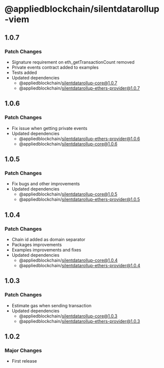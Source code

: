# @appliedblockchain/silentdatarollup-viem

## 1.0.7

### Patch Changes

- Signature requirement on eth_getTransactionCount removed
- Private events contract added to examples
- Tests added
- Updated dependencies
  - @appliedblockchain/silentdatarollup-core@1.0.7
  - @appliedblockchain/silentdatarollup-ethers-provider@1.0.7

## 1.0.6

### Patch Changes

- Fix issue when getting private events
- Updated dependencies
  - @appliedblockchain/silentdatarollup-ethers-provider@1.0.6
  - @appliedblockchain/silentdatarollup-core@1.0.6

## 1.0.5

### Patch Changes

- Fix bugs and other improvements
- Updated dependencies
  - @appliedblockchain/silentdatarollup-core@1.0.5
  - @appliedblockchain/silentdatarollup-ethers-provider@1.0.5

## 1.0.4

### Patch Changes

- Chain id added as domain separator
- Packages improvements
- Examples improvements and fixes
- Updated dependencies
  - @appliedblockchain/silentdatarollup-core@1.0.4
  - @appliedblockchain/silentdatarollup-ethers-provider@1.0.4

## 1.0.3

### Patch Changes

- Estimate gas when sending transaction
- Updated dependencies
  - @appliedblockchain/silentdatarollup-core@1.0.3
  - @appliedblockchain/silentdatarollup-ethers-provider@1.0.3

## 1.0.2

### Major Changes

- First release
